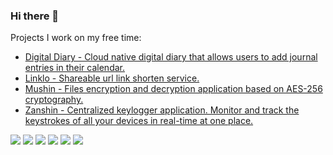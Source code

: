 ### Hi there 👋

Projects I work on my free time:

* [Digital Diary - Cloud native digital diary that allows users to add journal entries in their calendar.](https://github.com/fredericodes/DigitalDiary)
* [Linklo - Shareable url link shorten service.](https://github.com/fredericodes/linklo)
* [Mushin - Files encryption and decryption application based on AES-256 cryptography.](https://github.com/fredericodes/mushin)
* [Zanshin - Centralized keylogger application. Monitor and track the keystrokes of all your devices in real-time at one place.](https://github.com/fredericodes/Zanshin)


<a href=""><img src="https://img.shields.io/badge/-Go-00ADD8?style=flat-square&logo=go&logoColor=white"></a>
<a href=""><img src="https://img.shields.io/badge/-Python-801b1b?style=flat-square&logo=python&logoColor=white"></a>
<a href=""><img src="https://img.shields.io/badge/-Java-007396?style=flat-square&logo=java&logoColor=white"></a>
<a href=""><img src="https://img.shields.io/badge/-CSharp-007500?style=flat-square&logo=csharp&logoColor=white"></a>
<a href=""><img src="https://img.shields.io/badge/-JavaScript-F7DF1E?style=flat-square&logo=JavaScript&logoColor=white"></a>
<a href=""><img src="https://img.shields.io/badge/-TypeScript-FFA500?style=flat-square&logo=TypeScript&logoColor=white"></a>
